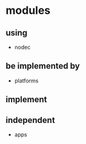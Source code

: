 # modules

## using

* nodec

## be implemented by

* platforms

## implement

## independent

* apps
